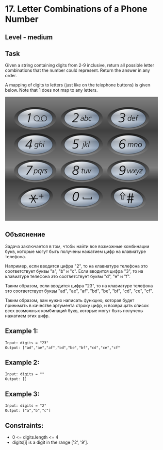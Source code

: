 # 17. Letter Combinations of a Phone Number


## Level - medium


## Task
Given a string containing digits from 2-9 inclusive, return all possible letter combinations that the number could represent. 
Return the answer in any order.

A mapping of digits to letters (just like on the telephone buttons) is given below. Note that 1 does not map to any letters.

![img.png](img.png)


## Объяснение
Задача заключается в том, чтобы найти все возможные комбинации букв, которые могут быть получены нажатием цифр на клавиатуре телефона.

Например, если вводится цифра "2", то на клавиатуре телефона это соответствует буквы "a", "b" и "c". 
Если вводится цифра "3", то на клавиатуре телефона это соответствует буквы "d", "e" и "f".

Таким образом, если вводится цифра "23", то на клавиатуре телефона это соответствует буквы "ad", "ae", "af", "bd", "be", "bf", "cd", "ce", "cf".

Таким образом, вам нужно написать функцию, которая будет принимать в качестве аргумента строку цифр, 
и возвращать список всех возможных комбинаций букв, которые могут быть получены нажатием этих цифр.


## Example 1:
````
Input: digits = "23"
Output: ["ad","ae","af","bd","be","bf","cd","ce","cf"
````

## Example 2:
````
Input: digits = ""
Output: []
````

## Example 3:
````
Input: digits = "2"
Output: ["a","b","c"]
````


## Constraints:
- 0 <= digits.length <= 4
- digits[i] is a digit in the range ['2', '9'].